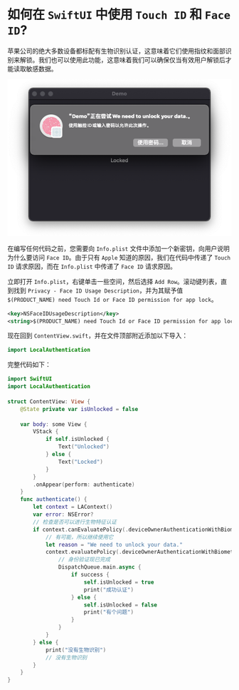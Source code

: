如何在 `SwiftUI` 中使用 `Touch ID` 和 `Face ID`?
===

苹果公司的绝大多数设备都标配有生物识别认证，这意味着它们使用指纹和面部识别来解锁。我们也可以使用此功能，这意味着我们可以确保仅当有效用户解锁后才能读取敏感数据。

![](imgs/1.png)

在编写任何代码之前，您需要向 `Info.plist` 文件中添加一个新密钥，向用户说明为什么要访问 `Face ID`。由于只有 `Apple` 知道的原因，我们在代码中传递了 `Touch ID` 请求原因，而在 `Info.plist` 中传递了 `Face ID` 请求原因。

立即打开 `Info.plist`，右键单击一些空间，然后选择 `Add Row`。滚动键列表，直到找到 `Privacy - Face ID Usage Description`，并为其赋予值 `$(PRODUCT_NAME) need Touch Id or Face ID permission for app lock`。

```xml
<key>NSFaceIDUsageDescription</key>
<string>$(PRODUCT_NAME) need Touch Id or Face ID permission for app lock</string>
```

现在回到 `ContentView.swift`，并在文件顶部附近添加以下导入：

```swift
import LocalAuthentication
```

完整代码如下：

```swift
import SwiftUI
import LocalAuthentication

struct ContentView: View {
    @State private var isUnlocked = false

    var body: some View {
        VStack {
            if self.isUnlocked {
                Text("Unlocked")
            } else {
                Text("Locked")
            }
        }
        .onAppear(perform: authenticate)
    }
    func authenticate() {
        let context = LAContext()
        var error: NSError?
        // 检查是否可以进行生物特征认证
        if context.canEvaluatePolicy(.deviceOwnerAuthenticationWithBiometrics, error: &error) {
            // 有可能，所以继续使用它
            let reason = "We need to unlock your data."
            context.evaluatePolicy(.deviceOwnerAuthenticationWithBiometrics, localizedReason: reason) { success, authenticationError in
                // 身份验证现已完成
                DispatchQueue.main.async {
                    if success {
                        self.isUnlocked = true
                        print("成功认证")
                    } else {
                        self.isUnlocked = false
                        print("有个问题")
                    }
                }
            }
        } else {
            print("没有生物识别")
            // 没有生物识别
        }
    }
}
```